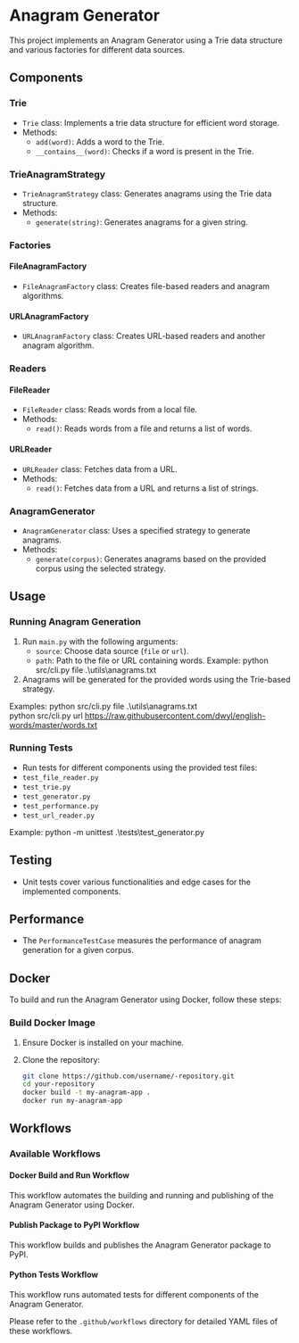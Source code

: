 # Anagram Generator

This project implements an Anagram Generator using a Trie data structure and various factories for different data sources.

## Components

### Trie

- `Trie` class: Implements a trie data structure for efficient word storage.
- Methods:
  - `add(word)`: Adds a word to the Trie.
  - `__contains__(word)`: Checks if a word is present in the Trie.

### TrieAnagramStrategy

- `TrieAnagramStrategy` class: Generates anagrams using the Trie data structure.
- Methods:
  - `generate(string)`: Generates anagrams for a given string.

### Factories

#### FileAnagramFactory

- `FileAnagramFactory` class: Creates file-based readers and anagram algorithms.

#### URLAnagramFactory

- `URLAnagramFactory` class: Creates URL-based readers and another anagram algorithm.

### Readers

#### FileReader

- `FileReader` class: Reads words from a local file.
- Methods:
  - `read()`: Reads words from a file and returns a list of words.

#### URLReader

- `URLReader` class: Fetches data from a URL.
- Methods:
  - `read()`: Fetches data from a URL and returns a list of strings.

### AnagramGenerator

- `AnagramGenerator` class: Uses a specified strategy to generate anagrams.
- Methods:
  - `generate(corpus)`: Generates anagrams based on the provided corpus using the selected strategy.

## Usage

### Running Anagram Generation

1. Run `main.py` with the following arguments:
   - `source`: Choose data source (`file` or `url`).
   - `path`: Path to the file or URL containing words.
   Example:
   python src/cli.py file .\utils\anagrams.txt
2. Anagrams will be generated for the provided words using the Trie-based strategy.

Examples:
python src/cli.py file .\utils\anagrams.txt  
python src/cli.py url https://raw.githubusercontent.com/dwyl/english-words/master/words.txt

### Running Tests

- Run tests for different components using the provided test files:
- `test_file_reader.py`
- `test_trie.py`
- `test_generator.py`
- `test_performance.py`
- `test_url_reader.py`

Example:
python -m unittest .\tests\test_generator.py

## Testing

- Unit tests cover various functionalities and edge cases for the implemented components.

## Performance

- The `PerformanceTestCase` measures the performance of anagram generation for a given corpus.

## Docker

To build and run the Anagram Generator using Docker, follow these steps:

### Build Docker Image

1. Ensure Docker is installed on your machine.
2. Clone the repository:

   ```bash
   git clone https://github.com/username/-repository.git
   cd your-repository
   docker build -t my-anagram-app .
   docker run my-anagram-app
   ```

## Workflows

### Available Workflows

#### Docker Build and Run Workflow

This workflow automates the building and running and publishing of the Anagram Generator using Docker. 

#### Publish Package to PyPI Workflow

This workflow builds and publishes the Anagram Generator package to PyPI.

#### Python Tests Workflow

This workflow runs automated tests for different components of the Anagram Generator.

Please refer to the `.github/workflows` directory for detailed YAML files of these workflows.